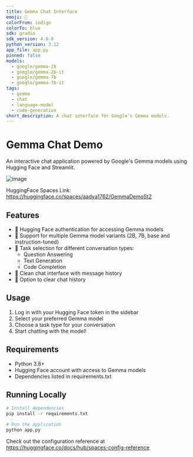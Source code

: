 ```yaml
---
title: Gemma Chat Interface
emoji: 🤖
colorFrom: indigo
colorTo: blue
sdk: gradio
sdk_version: 4.0.0
python_version: 3.12
app_file: app.py
pinned: false
models:
  - google/gemma-2b
  - google/gemma-2b-it
  - google/gemma-7b
  - google/gemma-7b-it
tags:
  - gemma
  - chat
  - language-model
  - code-generation
short_description: A chat interface for Google's Gemma models.
---
```


# Gemma Chat Demo

An interactive chat application powered by Google's Gemma models using Hugging Face and Streamlit.

![image](https://github.com/user-attachments/assets/3e0c234d-95e7-4182-a003-133502a84e9b)


HuggingFace Spaces Link: https://huggingface.co/spaces/aadya1762/GemmaDemoSt2

## Features

- 🔐 Hugging Face authentication for accessing Gemma models
- 🤖 Support for multiple Gemma model variants (2B, 7B, base and instruction-tuned)
- 🔄 Task selection for different conversation types:
  - Question Answering
  - Text Generation
  - Code Completion
- 💬 Clean chat interface with message history
- 🧹 Option to clear chat history

## Usage

1. Log in with your Hugging Face token in the sidebar
2. Select your preferred Gemma model
3. Choose a task type for your conversation
4. Start chatting with the model!

## Requirements

- Python 3.8+
- Hugging Face account with access to Gemma models
- Dependencies listed in requirements.txt

## Running Locally

```bash
# Install dependencies
pip install -r requirements.txt

# Run the application
python app.py
```

Check out the configuration reference at https://huggingface.co/docs/hub/spaces-config-reference
